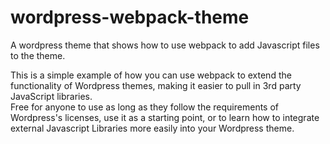# wordpress-webpack-theme
A wordpress theme that shows how to use webpack to add Javascript files to the theme.

This is a simple example of how you can use webpack to extend the functionality of Wordpress themes, making it easier to pull in 3rd party JavaScript libraries.  
Free for anyone to use as long as they follow the requirements of Wordpress's licenses, use it as a starting point, or to learn how to integrate external Javascript Libraries more easily into your Wordpress theme.
